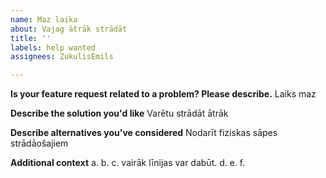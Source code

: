 ```yaml
---
name: Maz laika
about: Vajag ātrāk strādāt
title: ''
labels: help wanted
assignees: ZukulisEmils

---
```


**Is your feature request related to a problem? Please describe.**
Laiks maz

**Describe the solution you'd like**
Varētu strādāt ātrāk

**Describe alternatives you've considered**
Nodarīt fiziskas sāpes strādāošajiem

**Additional context**
a. 
b. 
c. 
vairāk līnijas var dabūt. 
d. 
e. 
f.
